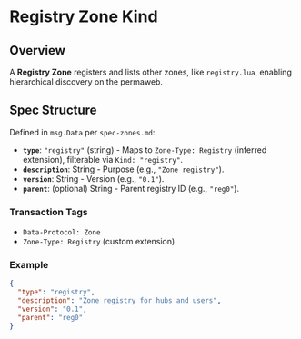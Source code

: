# Registry Zone Kind

## Overview
A **Registry Zone** registers and lists other zones, like `registry.lua`, enabling hierarchical discovery on the permaweb.

## Spec Structure
Defined in `msg.Data` per `spec-zones.md`:
- **`type`**: `"registry"` (string) - Maps to `Zone-Type: Registry` (inferred extension), filterable via `Kind: "registry"`.
- **`description`**: String - Purpose (e.g., `"Zone registry"`).
- **`version`**: String - Version (e.g., `"0.1"`).
- **`parent`**: (optional) String - Parent registry ID (e.g., `"reg0"`).

### Transaction Tags
- `Data-Protocol: Zone`
- `Zone-Type: Registry` (custom extension)

### Example
```json
{
  "type": "registry",
  "description": "Zone registry for hubs and users",
  "version": "0.1",
  "parent": "reg0"
}